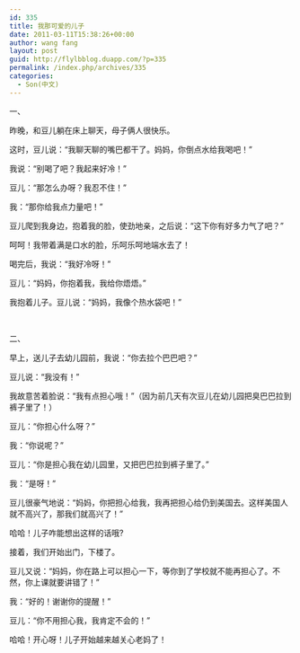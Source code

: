```yaml
---
id: 335
title: 我那可爱的儿子
date: 2011-03-11T15:38:26+00:00
author: wang fang
layout: post
guid: http://flylbblog.duapp.com/?p=335
permalink: /index.php/archives/335
categories:
  - Son(中文)
---
```

一、

昨晚，和豆儿躺在床上聊天，母子俩人很快乐。

这时，豆儿说：“我聊天聊的嘴巴都干了。妈妈，你倒点水给我喝吧！”

我说：“别喝了吧？我起来好冷！”

豆儿：“那怎么办呀？我忍不住！”

我：“那你给我点力量吧！”

豆儿爬到我身边，抱着我的脸，使劲地亲，之后说：“这下你有好多力气了吧？”

呵呵！我带着满是口水的脸，乐呵乐呵地端水去了！

喝完后，我说：“我好冷呀！”

豆儿：“妈妈，你抱着我，我给你焐焐。”

我抱着儿子。豆儿说：“妈妈，我像个热水袋吧！”

&nbsp;

二、

早上，送儿子去幼儿园前，我说：“你去拉个巴巴吧？”

豆儿说：“我没有！”

我故意苦着脸说：“我有点担心哦！”（因为前几天有次豆儿在幼儿园把臭巴巴拉到裤子里了！）

豆儿：“你担心什么呀？”

我：“你说呢？”

豆儿：“你是担心我在幼儿园里，又把巴巴拉到裤子里了。”

我：“是呀！”

豆儿很豪气地说：“妈妈，你把担心给我，我再把担心给仍到美国去。这样美国人就不高兴了，那我们就高兴了！”

哈哈！儿子咋能想出这样的话哦?

接着，我们开始出门，下楼了。

豆儿又说：“妈妈，你在路上可以担心一下，等你到了学校就不能再担心了。不然，你上课就要讲错了！”

我：“好的！谢谢你的提醒！”

豆儿：“你不用担心我，我肯定不会的！”

哈哈！开心呀！儿子开始越来越关心老妈了！